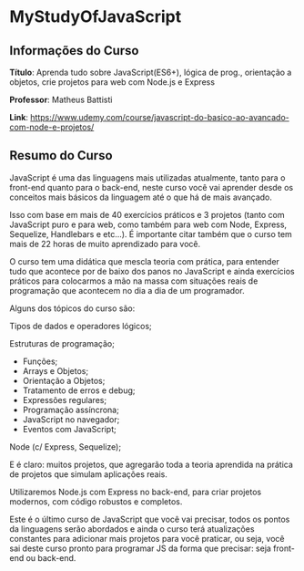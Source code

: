 # MyStudyOfJavaScript

## Informações do Curso

**Título**: Aprenda tudo sobre JavaScript(ES6+), lógica de prog., orientação a objetos, crie projetos para web com Node.js e Express

**Professor**: Matheus Battisti

**Link**: https://www.udemy.com/course/javascript-do-basico-ao-avancado-com-node-e-projetos/

## Resumo do Curso

JavaScript é uma das linguagens mais utilizadas atualmente, tanto para o front-end quanto para o back-end, neste curso você vai aprender desde os conceitos mais básicos da linguagem até o que há de mais avançado.

Isso com base em mais de 40 exercícios práticos e 3 projetos (tanto com JavaScript puro e para web, como também para web com Node, Express, Sequelize, Handlebars e etc...). É importante citar também que o curso tem mais de 22 horas de muito aprendizado para você.

O curso tem uma didática que mescla teoria com prática, para entender tudo que acontece por de baixo dos panos no JavaScript e ainda exercícios práticos para colocarmos a mão na massa com situações reais de programação que acontecem no dia a dia de um programador.

Alguns dos tópicos do curso são:

Tipos de dados e operadores lógicos;

Estruturas de programação;

* Funções;
* Arrays e Objetos;
* Orientação a Objetos;
* Tratamento de erros e debug;
* Expressões regulares;
* Programação assíncrona;
* JavaScript no navegador;
* Eventos com JavaScript;

Node (c/ Express, Sequelize);

E é claro: muitos projetos, que agregarão toda a teoria aprendida na prática de projetos que simulam aplicações reais.

Utilizaremos Node.js com Express no back-end, para criar projetos modernos, com código robustos e completos.

Este é o último curso de JavaScript que você vai precisar, todos os pontos da linguagens serão abordados e ainda o curso terá atualizações constantes para adicionar mais projetos para você praticar, ou seja, você sai deste curso pronto para programar JS da forma que precisar: seja front-end ou back-end.
